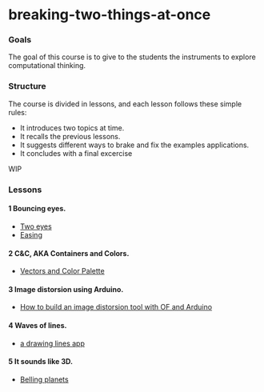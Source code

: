 # breaking-two-things-at-once

### Goals
The goal of this course is to give to the students the instruments to explore computational thinking.

### Structure
The course is divided in lessons, and each lesson follows these simple rules:

- It introduces two topics at time.
- It recalls the previous lessons.
- It suggests different ways to brake and fix the examples applications.
- It concludes with a final excercise

WIP


### Lessons

#### 1 Bouncing eyes.

- [Two eyes](https://github.com/edap/breaking-two-things-at-once/tree/master/01-two-eyes)
- [Easing](https://github.com/edap/breaking-two-things-at-once/tree/master/01-easing)

#### 2 C&C, AKA Containers and Colors.
- [Vectors and Color Palette](https://github.com/edap/breaking-two-things-at-once/tree/master/02-vectors)


#### 3 Image distorsion using Arduino.
- [How to build an image distorsion tool with OF and Arduino](https://github.com/edap/breaking-two-things-at-once/tree/master/03-arduino) 

#### 4 Waves of lines.
- [a drawing lines app](https://github.com/edap/breaking-two-things-at-once/tree/master/02-lines)

#### 5 It sounds like 3D.
- [Belling planets](https://github.com/edap/breaking-two-things-at-once/tree/master/04-planets)




